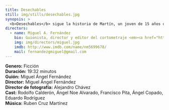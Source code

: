 ```yaml
---
title: Desechables
still: img/stills/desechables.jpg
synopsis: >
  <b>Desechables</b> sigue la historia de Martín, un joven de 15 años que es engañado y amenazado por un cartel de narcotraficantes que quiere convertirlo en sicario. Inesperadamente Martín se reencuentra con alguien que interviene para ayudarle, desatando la furia de los delincuentes y una serie de repercusiones mortales.
directors:
  - name: Miguel A. Fernández
    bio: Guionista, director y editor del cortometraje <em><a href="https://vimeo.com/127000861" target="_blank">Chalma</a></em>, adaptación del cuento <em>Talpa</em> de Juan Rulfo, que fue parte de la selección oficial del FICG (2016) y del Latino Film Festival de Berlín (2016). Su otro cortometraje, <em><a href="https://vimeo.com/154378481" target="_blank">Pasajeros</a></em>, fue selección oficial del FICM y el FICIQQ de Chile.
    img: img/directors/miguel.jpg
    imdb: http://www.imdb.com/name/nm5699678/
    mail: fernandezgmiguel@gmail.com
---
```


<b>Genero:</b> Ficción<br>
<b>Duración:</b> 19:32 minutos<br>
<b>Guión:</b> Miguel Ángel Fernández<br>
<b>Director:</b> Miguel Ángel Fernández<br>
<b>Director de fotografía:</b> Alejandro Chávez<br>
<b>Cast:</b> Rodolfo Calderón, Ángel Noe Alvarado, Francisco Pita, Ángel Copado, Eduardo Rodríguez<br>
<b>Música:</b> Ruben Cruz Martínez <br>
